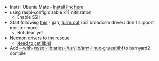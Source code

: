 * Install Ubuntu Mate - [Install link here](https://ubuntu-mate.org/raspberry-pi/)
* using raspi-config disable x11 initilization
    * Enable SSH
* Start following [this](https://sandilands.info/sgordon/capturing-wireless-lan-with-ubuntu-tcpdump-kismet) - gah, [turns out](https://security.stackexchange.com/questions/121538/turn-rpi3-wi-fi-adapter-into-monitor-mode-using-airmon-ng) rpi3 broadcom drivers don't support monitor mode.
    * Not dead yet
* [Nexmon drivers to the rescue](https://github.com/seemoo-lab/nexmon)
    * [Need to get libisl](http://stackoverflow.com/questions/33734143/gcc-unable-to-find-shared-library-libisl-so)
* Add [--with-mysql-libraries=/usr/lib/arm-linux-gnueabihf](http://seclists.org/snort/2015/q3/219) to barnyard2 compile